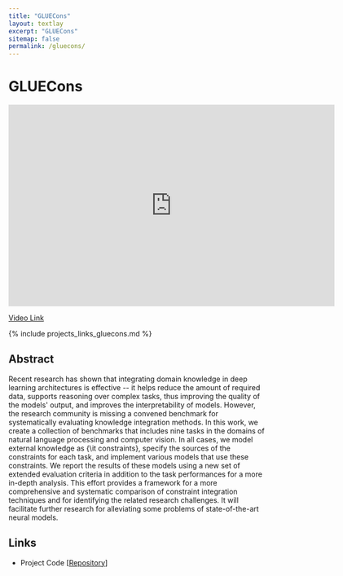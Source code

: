 ```yaml
---
title: "GLUECons"
layout: textlay
excerpt: "GLUECons"
sitemap: false
permalink: /gluecons/
---
```

# GLUECons

<iframe  width="640" height="396" src="https://www.youtube.com/embed/DYpvxyQdIow" title="GLUECons: A Generic Benchmark for Learning Under Constraints" frameborder="0" allow="accelerometer; autoplay; clipboard-write; encrypted-media; gyroscope; picture-in-picture; web-share" allowfullscreen></iframe>

[Video Link](https://youtu.be/DYpvxyQdIow)


{% include projects_links_gluecons.md %}

## Abstract
Recent research has shown that integrating domain knowledge in deep learning architectures is effective -- it helps reduce the amount of required data, supports reasoning over complex tasks, thus improving the quality of the models' output, and improves the interpretability of models. However, the research community is missing a convened benchmark for systematically evaluating knowledge integration methods.
In this work, we create a collection of benchmarks that includes nine tasks in the domains of natural language processing and computer vision. In all cases, we model external knowledge as {\it constraints}, specify the sources of the constraints for each task, and implement various models that use these constraints.
We report the results of these models using a new set of extended evaluation criteria in addition to the task performances for a more in-depth analysis. This effort provides a framework for a more comprehensive and systematic comparison of constraint integration techniques and for identifying the related research challenges. It will facilitate further research for alleviating some problems of state-of-the-art neural models.

## Links
- Project Code [[Repository](https://github.com/HLR)]
